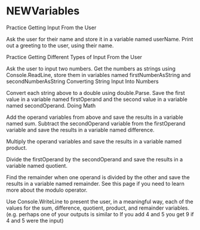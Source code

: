 # NEWVariables

Practice Getting Input From the User

Ask the user for their name and store it in a variable named userName.
Print out a greeting to the user, using their name.

Practice Getting Different Types of Input From the User

Ask the user to input two numbers.
Get the numbers as strings using Console.ReadLine, store them in variables named firstNumberAsString and secondNumberAsString
Converting String Input Into Numbers

Convert each string above to a double using double.Parse. Save the first value in a variable named firstOperand and the second value in a variable named secondOperand.
Doing Math

Add the operand variables from above and save the results in a variable named sum.
Subtract the secondOperand variable from the firstOperand variable and save the results in a variable named difference.

Multiply the operand variables and save the results in a variable named product.

Divide the firstOperand by the secondOperand and save the results in a variable named quotient.

Find the remainder when one operand is divided by the other and save the results in a variable named remainder. See this page if you need to learn more about the modulo operator.

Use Console.WriteLine to present the user, in a meaningful way, each of the values for the sum, difference, quotient, product, and remainder variables. (e.g. perhaps one of your outputs is similar to If you add 4 and 5 you get 9 if 4 and 5 were the input)
